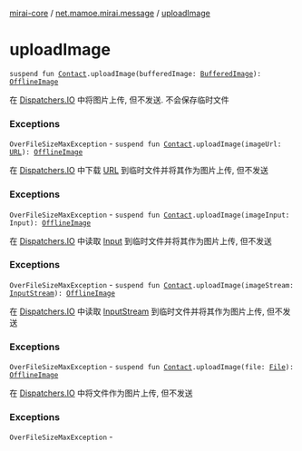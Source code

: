 [mirai-core](../index.md) / [net.mamoe.mirai.message](index.md) / [uploadImage](./upload-image.md)

# uploadImage

`suspend fun `[`Contact`](../net.mamoe.mirai.contact/-contact/index.md)`.uploadImage(bufferedImage: `[`BufferedImage`](https://docs.oracle.com/javase/6/docs/api/java/awt/image/BufferedImage.html)`): `[`OfflineImage`](../net.mamoe.mirai.message.data/-offline-image/index.md)

在 [Dispatchers.IO](#) 中将图片上传, 但不发送. 不会保存临时文件

### Exceptions

`OverFileSizeMaxException` - `suspend fun `[`Contact`](../net.mamoe.mirai.contact/-contact/index.md)`.uploadImage(imageUrl: `[`URL`](https://docs.oracle.com/javase/6/docs/api/java/net/URL.html)`): `[`OfflineImage`](../net.mamoe.mirai.message.data/-offline-image/index.md)

在 [Dispatchers.IO](#) 中下载 [URL](https://docs.oracle.com/javase/6/docs/api/java/net/URL.html) 到临时文件并将其作为图片上传, 但不发送

### Exceptions

`OverFileSizeMaxException` - `suspend fun `[`Contact`](../net.mamoe.mirai.contact/-contact/index.md)`.uploadImage(imageInput: Input): `[`OfflineImage`](../net.mamoe.mirai.message.data/-offline-image/index.md)

在 [Dispatchers.IO](#) 中读取 [Input](#) 到临时文件并将其作为图片上传, 但不发送

### Exceptions

`OverFileSizeMaxException` - `suspend fun `[`Contact`](../net.mamoe.mirai.contact/-contact/index.md)`.uploadImage(imageStream: `[`InputStream`](https://docs.oracle.com/javase/6/docs/api/java/io/InputStream.html)`): `[`OfflineImage`](../net.mamoe.mirai.message.data/-offline-image/index.md)

在 [Dispatchers.IO](#) 中读取 [InputStream](https://docs.oracle.com/javase/6/docs/api/java/io/InputStream.html) 到临时文件并将其作为图片上传, 但不发送

### Exceptions

`OverFileSizeMaxException` - `suspend fun `[`Contact`](../net.mamoe.mirai.contact/-contact/index.md)`.uploadImage(file: `[`File`](https://docs.oracle.com/javase/6/docs/api/java/io/File.html)`): `[`OfflineImage`](../net.mamoe.mirai.message.data/-offline-image/index.md)

在 [Dispatchers.IO](#) 中将文件作为图片上传, 但不发送

### Exceptions

`OverFileSizeMaxException` - 